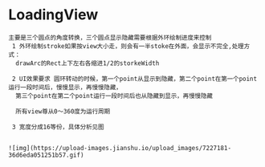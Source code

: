 # LoadingView
 
    主要是三个圆点的角度转换，三个圆点显示隐藏需要根据外环绘制进度来控制
     1 外环绘制stroke如果按view大小走，则会有一半stoke在外面，会显示不完全,处理方式：
      drawArc的Rect上下左右各缩进1/2的storkeWidth
     
     2 UI效果要求 圆环转动的时候，第一个point从显示到隐藏，第二个point在第一个point运行一段时间后，慢慢显示，再慢慢隐藏，
      第三个point在第二个point运行一段时间后也从隐藏到显示，再慢慢隐藏
      
      所有view尊从0～360度为运行周期
      
     3 宽度分成16等份，具体分析见图
      
       
    ![img](https://upload-images.jianshu.io/upload_images/7227181-36d6eda051251b57.gif) 
